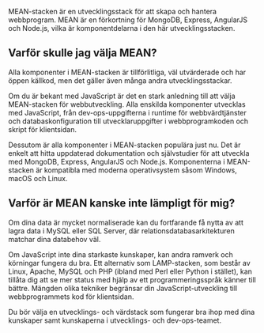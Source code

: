 MEAN-stacken är en utvecklingsstack för att skapa och hantera webbprogram. MEAN är en förkortning för MongoDB, Express, AngularJS och Node.js, vilka är komponentdelarna i den här utvecklingsstacken.

## <a name="why-would-i-pick-mean"></a>Varför skulle jag välja MEAN?

Alla komponenter i MEAN-stacken är tillförlitliga, väl utvärderade och har öppen källkod, men det gäller även många andra utvecklingsstackar. 

Om du är bekant med JavaScript är det en stark anledning till att välja MEAN-stacken för webbutveckling. Alla enskilda komponenter utvecklas med JavaScript, från dev-ops-uppgifterna i runtime för webbvärdtjänster och databaskonfiguration till utvecklaruppgifter i webbprogramkoden och skript för klientsidan.

Dessutom är alla komponenter i MEAN-stacken populära just nu. Det är enkelt att hitta uppdaterad dokumentation och självstudier för att utveckla med MongoDB, Express, AngularJS och Node.js. Komponenterna i MEAN-stacken är kompatibla med moderna operativsystem såsom Windows, macOS och Linux.

## <a name="why-might-mean-not-be-right-for-me"></a>Varför är MEAN kanske inte lämpligt för mig?

Om dina data är mycket normaliserade kan du fortfarande få nytta av att lagra data i MySQL eller SQL Server, där relationsdatabasarkitekturen matchar dina databehov väl.

Om JavaScript inte dina starkaste kunskaper, kan andra ramverk och körningar fungera du bra. Ett alternativ som LAMP-stacken, som består av Linux, Apache, MySQL och PHP (ibland med Perl eller Python i stället), kan tillåta dig att se mer status med hjälp av ett programmeringsspråk känner till bättre. Mängden olika tekniker begränsar din JavaScript-utveckling till webbprogrammets kod för klientsidan.

Du bör välja en utvecklings- och värdstack som fungerar bra ihop med dina kunskaper samt kunskaperna i utvecklings- och dev-ops-teamet.